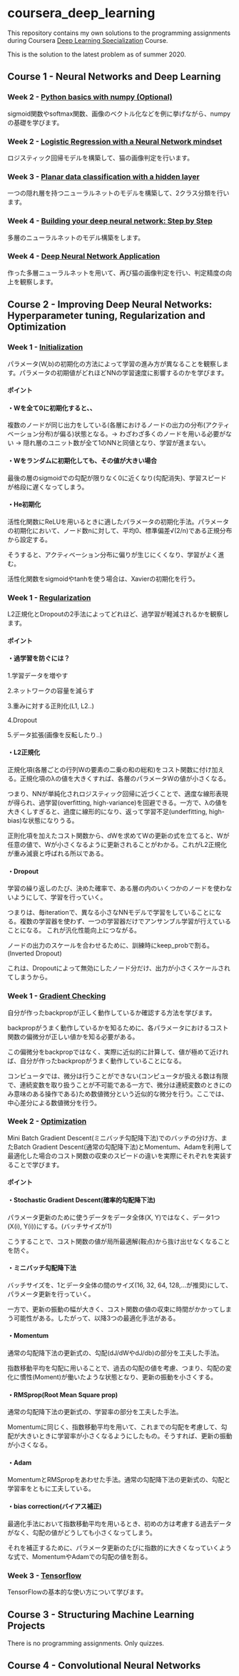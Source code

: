 # coursera_deep_learning
This repository contains my own solutions to the programming assignments during Coursera [Deep Learning Specialization](https://www.coursera.org/specializations/deep-learning) Course.

This is the solution to the latest problem as of summer 2020.

## Course 1 - Neural Networks and Deep Learning

### Week 2 - [Python basics with numpy (Optional)](https://github.com/ryuryukke/Coursera_Deep_Learning/blob/master/Neural%20Network%20and%20Deep%20Learning/Week2/Python_Basics_With_Numpy_v3a.ipynb)

sigmoid関数やsoftmax関数、画像のベクトル化などを例に挙げながら、numpyの基礎を学びます。

### Week 2 - [Logistic Regression with a Neural Network mindset](https://github.com/ryuryukke/Coursera_Deep_Learning/blob/master/Neural%20Network%20and%20Deep%20Learning/Week2/Logistic_Regression_with_a_Neural_Network_mindset_v6a.ipynb)

ロジスティック回帰モデルを構築して、猫の画像判定を行います。

### Week 3 - [Planar data classification with a hidden layer](https://github.com/ryuryukke/Coursera_Deep_Learning/blob/master/Neural%20Network%20and%20Deep%20Learning/Week3/Planar_data_classification_with_onehidden_layer_v6c.ipynb)

一つの隠れ層を持つニューラルネットのモデルを構築して、2クラス分類を行います。

### Week 4 - [Building your deep neural network: Step by Step](https://github.com/ryuryukke/Coursera_Deep_Learning/blob/master/Neural%20Network%20and%20Deep%20Learning/Week4/Building_your_Deep_Neural_Network_Step_by_Step_v8a.ipynb)

多層のニューラルネットのモデル構築をします。

### Week 4 - [Deep Neural Network Application](https://github.com/ryuryukke/Coursera_Deep_Learning/blob/master/Neural%20Network%20and%20Deep%20Learning/Week4/Deep%2BNeural%2BNetwork%2B-%2BApplication%2Bv8.ipynb)

作った多層ニューラルネットを用いて、再び猫の画像判定を行い、判定精度の向上を観察します。

## Course 2 - Improving Deep Neural Networks: Hyperparameter tuning, Regularization and Optimization

### Week 1 - [Initialization](https://github.com/ryuryukke/Coursera_Deep_Learning/blob/master/Improving%20Deep%20Neural%20Networks/week1/Initialization.ipynb)

パラメータ(W,b)の初期化の方法によって学習の進み方が異なることを観察します。パラメータの初期値がどれほどNNの学習速度に影響するのかを学びます。

#### ポイント
#### ・Wを全て0に初期化すると、、

複数のノードが同じ出力をしている(各層におけるノードの出力の分布(アクティベーション分布)が偏る)状態となる。→ わざわざ多くのノードを用いる必要がない → 隠れ層のユニット数が全て1のNNと同値となり、学習が進まない。

#### ・Wをランダムに初期化しても、その値が大きい場合

最後の層のsigmoidでの勾配が限りなく0に近くなり(勾配消失)、学習スピードが格段に遅くなってしまう。

#### ・He初期化

活性化関数にReLUを用いるときに適したパラメータの初期化手法。パラメータの初期化において、ノード数nに対して、平均0、標準偏差√(2/n)である正規分布から設定する。

そうすると、アクティベーション分布に偏りが生じにくくなり、学習がよく進む。

活性化関数をsigmoidやtanhを使う場合は、Xavierの初期化を行う。

### Week 1 - [Regularization](https://github.com/ryuryukke/Coursera_Deep_Learning/blob/master/Improving%20Deep%20Neural%20Networks/week1/Regularization_v2a.ipynb)

L2正規化とDropoutの2手法によってどれほど、過学習が軽減されるかを観察します。

#### ポイント
#### ・過学習を防ぐには？
1.学習データを増やす

2.ネットワークの容量を減らす

3.重みに対する正則化(L1, L2..)

4.Dropout

5.データ拡張(画像を反転したり..)

#### ・L2正規化

正規化項(各層ごとの行列Wの要素の二乗の和の総和)をコスト関数に付け加える。正規化項のλの値を大きくすれば、各層のパラメータWの値が小さくなる。

つまり、NNが単純化されロジスティック回帰に近づくことで、適度な線形表現が得られ、過学習(overfitting, high-variance)を回避できる。一方で、λの値を大きくしすぎると、過度に線形的になり、返って学習不足(underfitting, high-bias)な状態になりうる。

正則化項を加えたコスト関数から、dWを求めてWの更新の式を立てると、Wが任意の値で、Wが小さくなるように更新されることがわかる。これがL2正規化が重み減衰と呼ばれる所以である。

#### ・Dropout

学習の繰り返しのたび、決めた確率で、ある層の内のいくつかのノードを使わないようにして、学習を行っていく。

つまりは、毎iterationで、異なる小さなNNモデルで学習をしていることになる。複数の学習器を使わず、一つの学習器だけでアンサンブル学習が行えていることになる。
これが汎化性能向上につながる。

ノードの出力のスケールを合わせるために、訓練時にkeep_probで割る。(Inverted Dropout)

これは、Dropoutによって無効にしたノード分だけ、出力が小さくスケールされてしまうから。

### Week 1 - [Gradient Checking](https://github.com/ryuryukke/Coursera_Deep_Learning/blob/master/Improving%20Deep%20Neural%20Networks/week1/Gradient%2BChecking%2Bv1.ipynb)

自分が作ったbackpropが正しく動作しているか確認する方法を学びます。

backpropがうまく動作しているかを知るために、各パラメータにおけるコスト関数の偏微分が正しい値かを知る必要がある。

この偏微分をbackpropではなく、実際に近似的に計算して、値が極めて近ければ、自分が作ったbackpropがうまく動作していることになる。

コンピュータでは、微分は行うことができない(コンピュータが扱える数は有限で、連続変数を取り扱うことが不可能である一方で、微分は連続変数のときにのみ意味のある操作である)ため数値微分という近似的な微分を行う。ここでは、中心差分による数値微分を行う。

### Week 2 - [Optimization](https://github.com/ryuryukke/Coursera_Deep_Learning/blob/master/Improving%20Deep%20Neural%20Networks/week2/Optimization_methods_v1b.ipynb)

Mini Batch Gradient Descent(ミニバッチ勾配降下法)でのバッチの分け方、またBatch Gradient Descent(通常の勾配降下法)とMomentum、Adamを利用して
最適化した場合のコスト関数の収束のスピードの違いを実際にそれぞれを実装することで学びます。

#### ポイント
#### ・Stochastic Gradient Descent(確率的勾配降下法)

パラメータ更新のために使うデータをデータ全体(X, Y)ではなく、データ1つ(X(i), Y(i))にする。(バッチサイズが1)

こうすることで、コスト関数の値が局所最適解(鞍点)から抜け出せなくなることを防ぐ。

#### ・ミニバッチ勾配降下法

バッチサイズを、1とデータ全体の間のサイズ(16, 32, 64, 128,...が推奨)にして、パラメータ更新を行っていく。

一方で、更新の振動の幅が大きく、コスト関数の値の収束に時間がかかってしまう可能性がある。したがって、以降3つの最適化手法がある。

#### ・Momentum

通常の勾配降下法の更新式の、勾配(dJ/dWやdJ/db)の部分を工夫した手法。

指数移動平均を勾配に用いることで、過去の勾配の値を考慮、つまり、勾配の変化に慣性(Moment)が働いたような状態となり、更新の振動を小さくする。

#### ・RMSprop(Root Mean Square prop)

通常の勾配降下法の更新式の、学習率の部分を工夫した手法。

Momentumに同じく、指数移動平均を用いて、これまでの勾配を考慮して、勾配が大きいときに学習率が小さくなるようにしたもの。そうすれば、更新の振動が小さくなる。

#### ・Adam

MomentumとRMSpropをあわせた手法。通常の勾配降下法の更新式の、勾配と学習率をともに工夫している。

#### ・bias correction(バイアス補正)

最適化手法において指数移動平均を用いるとき、初めの方は考慮する過去データがなく、勾配の値がどうしても小さくなってしまう。

それを補正するために、パラメータ更新のたびに指数的に大きくなっていくような式で、MomentumやAdamでの勾配の値を割る。

### Week 3 - [Tensorflow](https://github.com/ryuryukke/Coursera_Deep_Learning/blob/master/Improving%20Deep%20Neural%20Networks/week3/TensorFlow_Tutorial_v3b.ipynb)

TensorFlowの基本的な使い方について学びます。

## Course 3 - Structuring Machine Learning Projects

There is no programming assignments. Only quizzes.

## Course 4 - Convolutional Neural Networks

